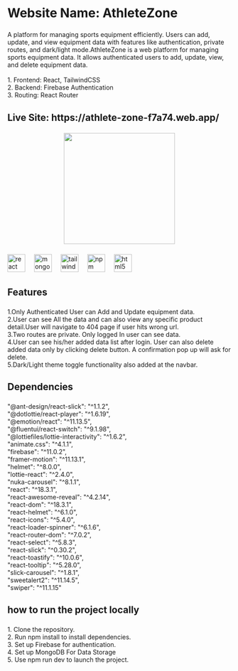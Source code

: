 <h1 align="left">Website Name: AthleteZone</h1>

###

<p align="left">A platform for managing sports equipment efficiently. Users can add, update, and view equipment data with features like authentication, private routes, and dark/light mode.AthleteZone is a web platform for managing sports equipment data. It allows authenticated users to add, update, view, and delete equipment data.<br><br>1. Frontend: React, TailwindCSS<br>2. Backend: Firebase Authentication<br>3. Routing: React Router</p>

###

<h2 align="left">Live Site: https://athlete-zone-f7a74.web.app/</h2>

###

<div align="center">
  <img height="250" src="http://i.ibb.co.com/T0VRDfm/Whats-App-Image-2025-01-08-at-17-17-07-925b8296.jpg"  />
</div>

###

<div align="left">
  <img src="https://cdn.jsdelivr.net/gh/devicons/devicon/icons/react/react-original-wordmark.svg" height="40" alt="react logo"  />
  <img width="12" />
  <img src="https://cdn.jsdelivr.net/gh/devicons/devicon/icons/mongodb/mongodb-plain-wordmark.svg" height="40" alt="mongodb logo"  />
  <img width="12" />
  <img src="https://cdn.jsdelivr.net/gh/devicons/devicon/icons/tailwindcss/tailwindcss-original-wordmark.svg" height="40" alt="tailwindcss logo"  />
  <img width="12" />
  <img src="https://cdn.jsdelivr.net/gh/devicons/devicon/icons/npm/npm-original-wordmark.svg" height="40" alt="npm logo"  />
  <img width="12" />
  <img src="https://cdn.jsdelivr.net/gh/devicons/devicon/icons/html5/html5-plain-wordmark.svg" height="40" alt="html5 logo"  />
</div>

###

<h2 align="left">Features</h2>

###

<p align="left">1.Only Authenticated User can Add and Update equipment data.<br>2.User can see All the data and can also view any specific product detail.User will navigate to 404 page if user hits wrong url.<br>3.Two routes are private. Only logged In user can see data.<br>4.User can see his/her added data list after login. User can also delete added data only by clicking delete button. A confirmation pop up will ask for delete.<br>5.Dark/Light theme toggle functionality also added at the navbar.</p>

###

<h2 align="left">Dependencies</h2>

###

<p align="left">"@ant-design/react-slick": "^1.1.2",<br>    "@dotlottie/react-player": "^1.6.19",<br>    "@emotion/react": "^11.13.5",<br>    "@fluentui/react-switch": "^9.1.98",<br>    "@lottiefiles/lottie-interactivity": "^1.6.2",<br>    "animate.css": "^4.1.1",<br>    "firebase": "^11.0.2",<br>    "framer-motion": "^11.13.1",<br>    "helmet": "^8.0.0",<br>    "lottie-react": "^2.4.0",<br>    "nuka-carousel": "^8.1.1",<br>    "react": "^18.3.1",<br>    "react-awesome-reveal": "^4.2.14",<br>    "react-dom": "^18.3.1",<br>    "react-helmet": "^6.1.0",<br>    "react-icons": "^5.4.0",<br>    "react-loader-spinner": "^6.1.6",<br>    "react-router-dom": "^7.0.2",<br>    "react-select": "^5.8.3",<br>    "react-slick": "^0.30.2",<br>    "react-toastify": "^10.0.6",<br>    "react-tooltip": "^5.28.0",<br>    "slick-carousel": "^1.8.1",<br>    "sweetalert2": "^11.14.5",<br>    "swiper": "^11.1.15"</p>

###

<h2 align="left">how to run the project locally</h2>

###

<p align="left">1. Clone the repository.<br>2. Run npm install to install dependencies.<br>3. Set up Firebase for authentication.<br>4. Set up MongoDB For Data Storage<br>5. Use npm run dev to launch the project.</p>

###
